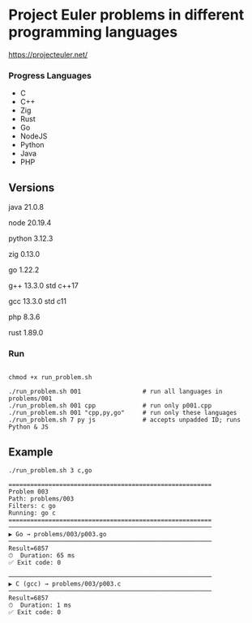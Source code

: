 # Project Euler problems in different programming languages

https://projecteuler.net/

### Progress Languages

- C
- C++
- Zig
- Rust
- Go
- NodeJS
- Python
- Java
- PHP

## Versions
java 21.0.8

node 20.19.4

python 3.12.3

zig 0.13.0

go 1.22.2

g++ 13.3.0 std c++17

gcc 13.3.0 std c11

php 8.3.6

rust 1.89.0


### Run

```

chmod +x run_problem.sh

./run_problem.sh 001                 # run all languages in problems/001
./run_problem.sh 001 cpp             # run only p001.cpp
./run_problem.sh 001 "cpp,py,go"     # run only these languages
./run_problem.sh 7 py js             # accepts unpadded ID; runs Python & JS

```


## Example
`./run_problem.sh 3 c,go`

```
========================================================
Problem 003
Path: problems/003
Filters: c go
Running: go c
========================================================
────────────────────────────────────────────────────────
▶ Go → problems/003/p003.go
────────────────────────────────────────────────────────
Result=6857
⏱  Duration: 65 ms
✅ Exit code: 0

────────────────────────────────────────────────────────
▶ C (gcc) → problems/003/p003.c
────────────────────────────────────────────────────────
Result=6857
⏱  Duration: 1 ms
✅ Exit code: 0
```